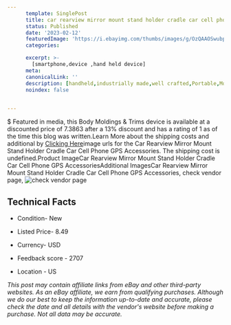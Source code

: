 ```yaml
---
      template: SinglePost
      title: car rearview mirror mount stand holder cradle car cell phone gps accessories
      status: Published
      date: '2023-02-12'
      featuredImage: 'https://i.ebayimg.com/thumbs/images/g/OzQAAOSwubpjNbRi/s-l225.jpg'
      categories: 

      excerpt: >-
        [smartphone,device ,hand held device]
      meta:
      canonicalLink: ''
      description: [handheld,industrially made,well crafted,Portable,Mobile,Compact,Convenient,Lightweight,Maneuverable,Man-portable,Miniature,Carriable,Hand-held,Light,Holdable,Transportable,Mobile device,Pocket-sized,On-the-go,Wireless,Cordless,Compact size,Convenient size, smartphone,device ,hand held device]
      noindex: false

        
---
```

$
    Featured in media, this Body Moldings & Trims device is available at a discounted price of 7.3863 after a 13% discount and has a rating of 1 as of the time this blog was written.Learn More about the shipping costs and additional by [Clicking Here](https://www.ebay.com/itm/155184066270?fits=Make%3AMercury&hash=item2421b0eede%3Ag%3AOzQAAOSwubpjNbRi&mkevt=1&mkcid=1&mkrid=711-53200-19255-0&campid=%253CePNCampaignId%253E&customid=%253CreferenceId%253E&toolid=10049)image urls for the Car Rearview Mirror Mount Stand Holder Cradle Car Cell Phone GPS Accessories. The shipping cost is undefined.Product ImageCar Rearview Mirror Mount Stand Holder Cradle Car Cell Phone GPS AccessoriesAdditional ImagesCar Rearview Mirror Mount Stand Holder Cradle Car Cell Phone GPS Accessories, check vendor page, ![check vendor page](https://origin-galleryplus.ebayimg.com/ws/web/155184066270_2_0_1/225x225.jpg,https://origin-galleryplus.ebayimg.com/ws/web/155184066270_3_0_1/225x225.jpg,https://origin-galleryplus.ebayimg.com/ws/web/155184066270_4_0_1/225x225.jpg,https://origin-galleryplus.ebayimg.com/ws/web/155184066270_5_0_1/225x225.jpg,https://origin-galleryplus.ebayimg.com/ws/web/155184066270_6_0_1/225x225.jpg,https://origin-galleryplus.ebayimg.com/ws/web/155184066270_7_0_1/225x225.jpg)
    
    

 ## Technical Facts 



     
      

 - Condition- New 


      

 - Listed Price- 8.49 


      

 - Currency- USD 


      

 - Feedback score - 2707 


      

 - Location - US 


      
      

 *_This post may contain affiliate links from eBay and other third-party websites. As an eBay affiliate, we earn from qualifying purchases. Although we do our best to keep the information up-to-date and accurate, please check the date and all details with the vendor's website before making a purchase. Not all data may be accurate._*



    
    
    
    
    